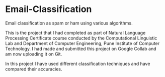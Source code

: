 # Email-Classification
Email classification as spam or ham using various algorithms.

This is the project that I had completed as part of Natural Language Processing Certificate course conducted by the Computational Linguistic Lab and Department of Computer Engineering, Pune Institute of Computer Technology. I had made and submitted this project on Google Collab and am now uploading it on Git.

In this project I have used different classification techniques and have compared their accuracies. 
